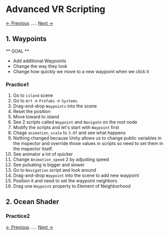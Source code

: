 # Advanced VR Scripting
[<- Previous](README-3-5.md) ..... [Next ->](README.md)
## 1. Waypoints
** GOAL **
- Add additional Waypoints
- Change the way they look
- Change how quickly we move to a new waypoint when we click it

### Practice1
1. Go to `island` scene
2. Go to `Art` -> `Prefabs` -> `Systems`
3. Drag-and-drop `Waypoints` into the scene
4. Reset the position
5. Move toward to island
6. See 2 scripts called `Waypoint` and `Navigate` on the root node
7. Modify the scripts and let's start with `Waypoint` first
8. Chage `animation_scale` to `3.0f` and see what happens
9. Nothing changed because Unity allows us to change public variables in the inspector and override those values in scripts so need to set them in the inspector itself.
10. See animator a lot of quicker
11. Change `Animation_speed` 2 by adjusting speed
12. See pulsating is bigger and slower
13. Go to `Navigation` script and look around
14. Drag-and-drop `Waypoint` into the scene to add new waypoint
15. Position it and need to set the waypoint neighbors
16. Drag one `Waypoint` property to Element of Neighborhood

## 2. Ocean Shader

### Practice2


[<- Previous](README-3-4.md) ..... [Next ->](README-3-6.md)
